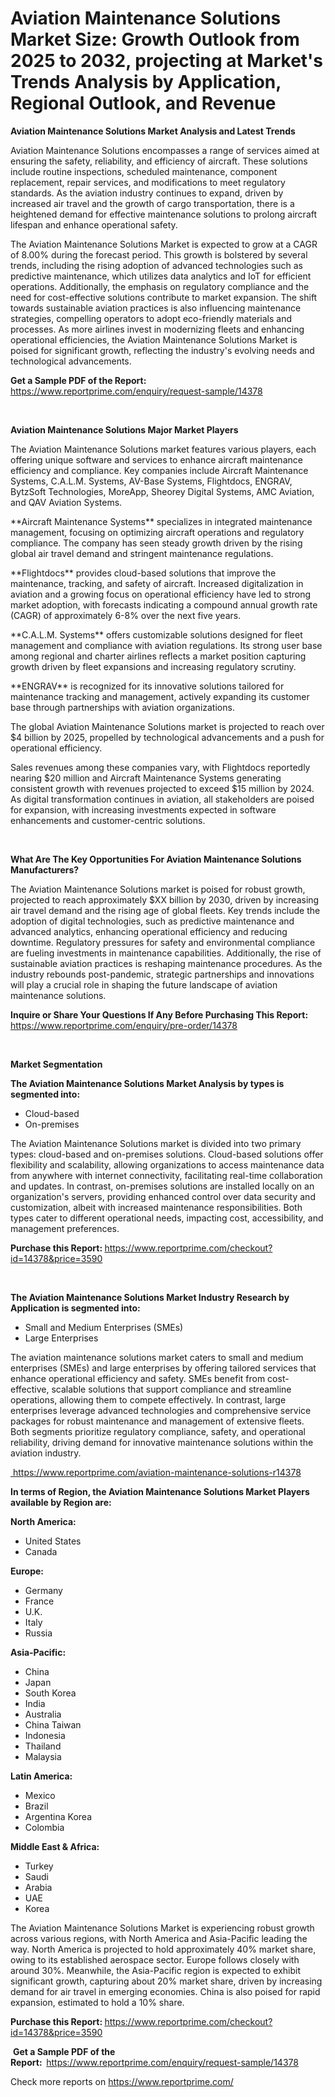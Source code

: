 <p><h1>Aviation Maintenance Solutions Market Size: Growth Outlook from 2025 to 2032, projecting at Market's Trends Analysis by Application, Regional Outlook, and Revenue</h1></p><p><strong>Aviation Maintenance Solutions Market Analysis and Latest Trends</strong></p>
<p><p>Aviation Maintenance Solutions encompasses a range of services aimed at ensuring the safety, reliability, and efficiency of aircraft. These solutions include routine inspections, scheduled maintenance, component replacement, repair services, and modifications to meet regulatory standards. As the aviation industry continues to expand, driven by increased air travel and the growth of cargo transportation, there is a heightened demand for effective maintenance solutions to prolong aircraft lifespan and enhance operational safety.</p><p>The Aviation Maintenance Solutions Market is expected to grow at a CAGR of 8.00% during the forecast period. This growth is bolstered by several trends, including the rising adoption of advanced technologies such as predictive maintenance, which utilizes data analytics and IoT for efficient operations. Additionally, the emphasis on regulatory compliance and the need for cost-effective solutions contribute to market expansion. The shift towards sustainable aviation practices is also influencing maintenance strategies, compelling operators to adopt eco-friendly materials and processes. As more airlines invest in modernizing fleets and enhancing operational efficiencies, the Aviation Maintenance Solutions Market is poised for significant growth, reflecting the industry's evolving needs and technological advancements.</p></p>
<p><strong>Get a Sample PDF of the Report:&nbsp;</strong> <a href="https://www.reportprime.com/enquiry/request-sample/14378?utm_campaign=2449&utm_medium=2&utm_source=Github&utm_content=ia&utm_term=20032025&utm_id=aviation-maintenance-solutions">https://www.reportprime.com/enquiry/request-sample/14378</a></p>
<p>&nbsp;</p>
<p><strong>Aviation Maintenance Solutions Major Market Players</strong></p>
<p><p>The Aviation Maintenance Solutions market features various players, each offering unique software and services to enhance aircraft maintenance efficiency and compliance. Key companies include Aircraft Maintenance Systems, C.A.L.M. Systems, AV-Base Systems, Flightdocs, ENGRAV, BytzSoft Technologies, MoreApp, Sheorey Digital Systems, AMC Aviation, and QAV Aviation Systems.</p><p>**Aircraft Maintenance Systems** specializes in integrated maintenance management, focusing on optimizing aircraft operations and regulatory compliance. The company has seen steady growth driven by the rising global air travel demand and stringent maintenance regulations. </p><p>**Flightdocs** provides cloud-based solutions that improve the maintenance, tracking, and safety of aircraft. Increased digitalization in aviation and a growing focus on operational efficiency have led to strong market adoption, with forecasts indicating a compound annual growth rate (CAGR) of approximately 6-8% over the next five years.</p><p>**C.A.L.M. Systems** offers customizable solutions designed for fleet management and compliance with aviation regulations. Its strong user base among regional and charter airlines reflects a market position capturing growth driven by fleet expansions and increasing regulatory scrutiny.</p><p>**ENGRAV** is recognized for its innovative solutions tailored for maintenance tracking and management, actively expanding its customer base through partnerships with aviation organizations.</p><p>The global Aviation Maintenance Solutions market is projected to reach over $4 billion by 2025, propelled by technological advancements and a push for operational efficiency.</p><p>Sales revenues among these companies vary, with Flightdocs reportedly nearing $20 million and Aircraft Maintenance Systems generating consistent growth with revenues projected to exceed $15 million by 2024. As digital transformation continues in aviation, all stakeholders are poised for expansion, with increasing investments expected in software enhancements and customer-centric solutions.</p></p>
<p>&nbsp;</p>
<p><strong>What Are The Key Opportunities For Aviation Maintenance Solutions Manufacturers?</strong></p>
<p><p>The Aviation Maintenance Solutions market is poised for robust growth, projected to reach approximately $XX billion by 2030, driven by increasing air travel demand and the rising age of global fleets. Key trends include the adoption of digital technologies, such as predictive maintenance and advanced analytics, enhancing operational efficiency and reducing downtime. Regulatory pressures for safety and environmental compliance are fueling investments in maintenance capabilities. Additionally, the rise of sustainable aviation practices is reshaping maintenance procedures. As the industry rebounds post-pandemic, strategic partnerships and innovations will play a crucial role in shaping the future landscape of aviation maintenance solutions.</p></p>
<p><strong>Inquire or Share Your Questions If Any Before Purchasing This Report:</strong> <a href="https://www.reportprime.com/enquiry/pre-order/14378?utm_campaign=2449&utm_medium=2&utm_source=Github&utm_content=ia&utm_term=20032025&utm_id=aviation-maintenance-solutions">https://www.reportprime.com/enquiry/pre-order/14378</a></p>
<p>&nbsp;</p>
<p><strong>Market Segmentation</strong></p>
<p><strong>The Aviation Maintenance Solutions Market Analysis by types is segmented into:</strong></p>
<p><ul><li>Cloud-based</li><li>On-premises</li></ul></p>
<p><p>The Aviation Maintenance Solutions market is divided into two primary types: cloud-based and on-premises solutions. Cloud-based solutions offer flexibility and scalability, allowing organizations to access maintenance data from anywhere with internet connectivity, facilitating real-time collaboration and updates. In contrast, on-premises solutions are installed locally on an organization's servers, providing enhanced control over data security and customization, albeit with increased maintenance responsibilities. Both types cater to different operational needs, impacting cost, accessibility, and management preferences.</p></p>
<p><strong>Purchase this Report:&nbsp;</strong><a href="https://www.reportprime.com/checkout?id=14378&price=3590&utm_campaign=2449&utm_medium=2&utm_source=Github&utm_content=ia&utm_term=20032025&utm_id=aviation-maintenance-solutions">https://www.reportprime.com/checkout?id=14378&price=3590</a></p>
<p>&nbsp;</p>
<p><strong>The Aviation Maintenance Solutions Market Industry Research by Application is segmented into:</strong></p>
<p><ul><li>Small and Medium Enterprises (SMEs)</li><li>Large Enterprises</li></ul></p>
<p><p>The aviation maintenance solutions market caters to small and medium enterprises (SMEs) and large enterprises by offering tailored services that enhance operational efficiency and safety. SMEs benefit from cost-effective, scalable solutions that support compliance and streamline operations, allowing them to compete effectively. In contrast, large enterprises leverage advanced technologies and comprehensive service packages for robust maintenance and management of extensive fleets. Both segments prioritize regulatory compliance, safety, and operational reliability, driving demand for innovative maintenance solutions within the aviation industry.</p></p>
<p><a href="https://www.reportprime.com/aviation-maintenance-solutions-r14378?utm_campaign=2449&utm_medium=2&utm_source=Github&utm_content=ia&utm_term=20032025&utm_id=aviation-maintenance-solutions">&nbsp;https://www.reportprime.com/aviation-maintenance-solutions-r14378</a></p>
<p><strong>In terms of Region, the Aviation Maintenance Solutions Market Players available by Region are:</strong></p>
<p>
    <p> <strong> North America: </strong>
        <ul>
            <li>United States</li>
            <li>Canada</li>
        </ul>
        </p> 
    <p> <strong> Europe: </strong>
        <ul>
            <li>Germany</li>
            <li>France</li>
            <li>U.K.</li>
            <li>Italy</li>
            <li>Russia</li>
        </ul>
        </p> 
    <p> <strong> Asia-Pacific: </strong>
        <ul>
            <li>China</li>
            <li>Japan</li>
            <li>South Korea</li>
            <li>India</li>
            <li>Australia</li>
            <li>China Taiwan</li>
            <li>Indonesia</li>
            <li>Thailand</li>
            <li>Malaysia</li>
        </ul>
        </p> 
    <p> <strong> Latin America: </strong>
        <ul>
            <li>Mexico</li>
            <li>Brazil</li>
            <li>Argentina Korea</li>
            <li>Colombia</li>
        </ul>
        </p> 
    <p> <strong> Middle East & Africa: </strong>
        <ul>
            <li>Turkey</li>
            <li>Saudi</li>
            <li>Arabia</li>
            <li>UAE</li>
            <li>Korea</li>
        </ul>
    </p>
    </p>
<p><p>The Aviation Maintenance Solutions Market is experiencing robust growth across various regions, with North America and Asia-Pacific leading the way. North America is projected to hold approximately 40% market share, owing to its established aerospace sector. Europe follows closely with around 30%. Meanwhile, the Asia-Pacific region is expected to exhibit significant growth, capturing about 20% market share, driven by increasing demand for air travel in emerging economies. China is also poised for rapid expansion, estimated to hold a 10% share.</p></p>
<p><strong>Purchase this Report: </strong><a href="https://www.reportprime.com/checkout?id=14378&price=3590&utm_campaign=2449&utm_medium=2&utm_source=Github&utm_content=ia&utm_term=20032025&utm_id=aviation-maintenance-solutions">https://www.reportprime.com/checkout?id=14378&price=3590</a></p>
<p>&nbsp;<strong>Get a Sample PDF of the Report:&nbsp;&nbsp;</strong><a href="https://www.reportprime.com/enquiry/request-sample/14378?utm_campaign=2449&utm_medium=2&utm_source=Github&utm_content=ia&utm_term=20032025&utm_id=aviation-maintenance-solutions">https://www.reportprime.com/enquiry/request-sample/14378</a></p>
<p><strong></strong></p>
<p>Check more reports on <a href="https://www.reportprime.com/?utm_campaign=2449&utm_medium=2&utm_source=Github&utm_content=ia&utm_term=20032025&utm_id=aviation-maintenance-solutions">https://www.reportprime.com/</a></p>